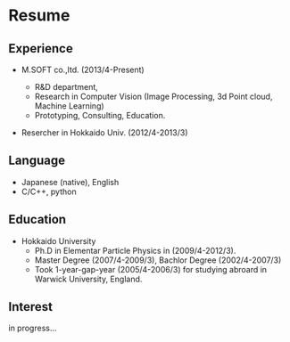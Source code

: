 # Resume

## Experience

- M.SOFT co.,ltd. (2013/4-Present)
   - R&D department, 
   - Research in Computer Vision (Image Processing, 3d Point cloud, Machine Learning)
   - Prototyping, Consulting, Education.
   
- Resercher in Hokkaido  Univ. (2012/4-2013/3)

## Language
- Japanese (native), English
- C/C++, python

## Education
- Hokkaido University 
   - Ph.D in Elementar Particle Physics in (2009/4-2012/3).
   - Master Degree (2007/4-2009/3), Bachlor Degree (2002/4-2007/3)
   - Took 1-year-gap-year (2005/4-2006/3) for studying abroard in Warwick University, England.
  
## Interest




in progress...
